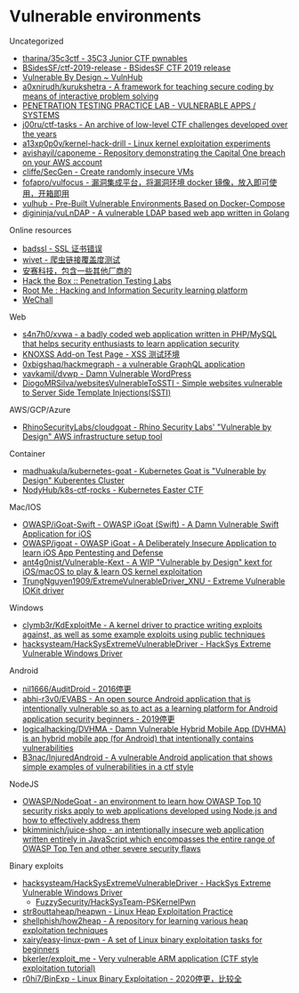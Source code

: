 # Vulnerable environments

Uncategorized

* [tharina/35c3ctf - 35C3 Junior CTF pwnables](https://github.com/tharina/35c3ctf)
* [BSidesSF/ctf-2019-release - BSidesSF CTF 2019 release](https://github.com/BSidesSF/ctf-2019-release)
* [Vulnerable By Design ~ VulnHub](https://www.vulnhub.com/)
* [a0xnirudh/kurukshetra - A framework for teaching secure coding by means of interactive problem solving](https://github.com/a0xnirudh/kurukshetra)
* [PENETRATION TESTING PRACTICE LAB - VULNERABLE APPS / SYSTEMS](http://www.amanhardikar.com/mindmaps/Practice.html)
* [j00ru/ctf-tasks - An archive of low-level CTF challenges developed over the years](https://github.com/j00ru/ctf-tasks)
* [a13xp0p0v/kernel-hack-drill - Linux kernel exploitation experiments](https://github.com/a13xp0p0v/kernel-hack-drill)
* [avishayil/caponeme - Repository demonstrating the Capital One breach on your AWS account](https://github.com/avishayil/caponeme)
* [cliffe/SecGen - Create randomly insecure VMs](https://github.com/cliffe/SecGen)
* [fofapro/vulfocus - 漏洞集成平台，将漏洞环境 docker 镜像，放入即可使用，开箱即用](https://github.com/fofapro/vulfocus)
* [vulhub - Pre-Built Vulnerable Environments Based on Docker-Compose](https://github.com/vulhub/vulhub)
* [digininja/vuLnDAP - A vulnerable LDAP based web app written in Golang](https://github.com/digininja/vuLnDAP)

Online resources

* [badssl - SSL 证书错误](https://badssl.com/)
* [wivet - 爬虫链接覆盖度测试](https://github.com/bedirhan/wivet)
* [安赛科技，包含一些其他厂商的](http://demo.aisec.cn/demo/)
* [Hack the Box :: Penetration Testing Labs](https://www.hackthebox.eu/)
* [Root Me : Hacking and Information Security learning platform](https://www.root-me.org/?lang=en)
* [WeChall](https://www.wechall.net/challs)

Web

* [s4n7h0/xvwa - a badly coded web application written in PHP/MySQL that helps security enthusiasts to learn application security](https://github.com/s4n7h0/xvwa)
* [KNOXSS Add-on Test Page - XSS 测试环境](https://brutelogic.com.br/knoxss.html)
* [0xbigshaq/hackmegraph - a vulnerable GraphQL application](https://github.com/0xbigshaq/hackmegraph)
* [vavkamil/dvwp - Damn Vulnerable WordPress](https://github.com/vavkamil/dvwp)
* [DiogoMRSilva/websitesVulnerableToSSTI - Simple websites vulnerable to Server Side Template Injections(SSTI)](https://github.com/DiogoMRSilva/websitesVulnerableToSSTI)

AWS/GCP/Azure

* [RhinoSecurityLabs/cloudgoat - Rhino Security Labs' "Vulnerable by Design" AWS infrastructure setup tool](https://github.com/RhinoSecurityLabs/cloudgoat)

Container

* [madhuakula/kubernetes-goat - Kubernetes Goat is "Vulnerable by Design" Kuberentes Cluster](https://github.com/madhuakula/kubernetes-goat)
* [NodyHub/k8s-ctf-rocks - Kubernetes Easter CTF](https://github.com/NodyHub/k8s-ctf-rocks)

Mac/IOS

* [OWASP/iGoat-Swift - OWASP iGoat (Swift) - A Damn Vulnerable Swift Application for iOS](https://github.com/OWASP/iGoat-Swift)
* [OWASP/igoat - OWASP iGoat - A Deliberately Insecure Application to learn iOS App Pentesting and Defense](https://github.com/OWASP/igoat)
* [ant4g0nist/Vulnerable-Kext - A WIP "Vulnerable by Design" kext for iOS/macOS to play & learn OS kernel exploitation](https://github.com/ant4g0nist/Vulnerable-Kext)
* [TrungNguyen1909/ExtremeVulnerableDriver_XNU - Extreme Vulnerable IOKit driver](https://github.com/TrungNguyen1909/ExtremeVulnerableDriver_XNU)

Windows

* [clymb3r/KdExploitMe - A kernel driver to practice writing exploits against, as well as some example exploits using public techniques](https://github.com/clymb3r/KdExploitMe)
* [hacksysteam/HackSysExtremeVulnerableDriver - HackSys Extreme Vulnerable Windows Driver](https://github.com/hacksysteam/HackSysExtremeVulnerableDriver)

Android

* [nil1666/AuditDroid - 2016停更](https://github.com/nil1666/AuditDroid)
* [abhi-r3v0/EVABS - An open source Android application that is intentionally vulnerable so as to act as a learning platform for Android application security beginners - 2019停更](https://github.com/abhi-r3v0/EVABS)
* [logicalhacking/DVHMA - Damn Vulnerable Hybrid Mobile App (DVHMA) is an hybrid mobile app (for Android) that intentionally contains vulnerabilities](https://github.com/logicalhacking/DVHMA)
* [B3nac/InjuredAndroid - A vulnerable Android application that shows simple examples of vulnerabilities in a ctf style](https://github.com/B3nac/InjuredAndroid)

NodeJS

* [OWASP/NodeGoat - an environment to learn how OWASP Top 10 security risks apply to web applications developed using Node.js and how to effectively address them](https://github.com/OWASP/NodeGoat)
* [bkimminich/juice-shop - an intentionally insecure web application written entirely in JavaScript which encompasses the entire range of OWASP Top Ten and other severe security flaws](https://github.com/bkimminich/juice-shop)

Binary exploits

* [hacksysteam/HackSysExtremeVulnerableDriver - HackSys Extreme Vulnerable Windows Driver](https://github.com/hacksysteam/HackSysExtremeVulnerableDriver)
  * [FuzzySecurity/HackSysTeam-PSKernelPwn](https://github.com/FuzzySecurity/HackSysTeam-PSKernelPwn)
* [str8outtaheap/heapwn - Linux Heap Exploitation Practice](https://github.com/str8outtaheap/heapwn)
* [shellphish/how2heap - A repository for learning various heap exploitation techniques](https://github.com/shellphish/how2heap)
* [xairy/easy-linux-pwn - A set of Linux binary exploitation tasks for beginners](https://github.com/xairy/easy-linux-pwn)
* [bkerler/exploit_me - Very vulnerable ARM application (CTF style exploitation tutorial)](https://github.com/bkerler/exploit_me)
* [r0hi7/BinExp - Linux Binary Exploitation - 2020停更，比较全](https://github.com/r0hi7/BinExp)

